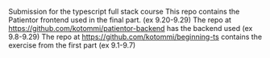 Submission for the typescript full stack course
This repo contains the Patientor frontend used in the final part. (ex 9.20-9.29)
The repo at https://github.com/kotommi/patientor-backend has the backend used (ex 9.8-9.29)
The repo at https://github.com/kotommi/beginning-ts contains the exercise from the first part (ex 9.1-9.7)